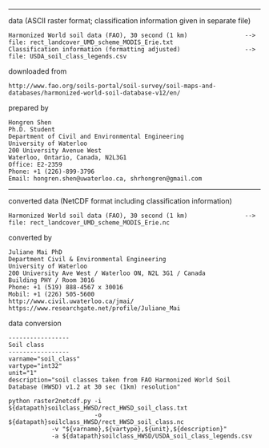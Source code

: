 --------------------------------------------------------------------------------------------------------
data (ASCII raster format; classification information given in separate file)

    Harmonized World soil data (FAO), 30 second (1 km)                --> file: rect_landcover_UMD_scheme_MODIS_Erie.txt
    Classification information (formatting adjusted)                  --> file: USDA_soil_class_legends.csv

downloaded from

    http://www.fao.org/soils-portal/soil-survey/soil-maps-and-databases/harmonized-world-soil-database-v12/en/

prepared by

    Hongren Shen 
    Ph.D. Student
    Department of Civil and Environmental Engineering 
    University of Waterloo 
    200 University Avenue West 
    Waterloo, Ontario, Canada, N2L3G1 
    Office: E2-2359
    Phone: +1 (226)-899-3796 
    Email: hongren.shen@uwaterloo.ca, shrhongren@gmail.com

--------------------------------------------------------------------------------------------------------
converted data (NetCDF format including classification information)

    Harmonized World soil data (FAO), 30 second (1 km)                --> file: rect_landcover_UMD_scheme_MODIS_Erie.nc

converted by

    Juliane Mai PhD
    Department Civil & Environmental Engineering
    University of Waterloo
    200 University Ave West / Waterloo ON, N2L 3G1 / Canada
    Building PHY / Room 3016
    Phone: +1 (519) 888-4567 x 30016
    Mobil: +1 (226) 505-5600
    http://www.civil.uwaterloo.ca/jmai/
    https://www.researchgate.net/profile/Juliane_Mai

data conversion

    -----------------
    Soil class
    -----------------
    varname="soil_class"
    vartype="int32"
    unit="1"
    description="soil classes taken from FAO Harmonized World Soil Database (HWSD) v1.2 at 30 sec (1km) resolution"

    python raster2netcdf.py -i ${datapath}soilclass_HWSD/rect_HWSD_soil_class.txt
                            -o ${datapath}soilclass_HWSD/rect_HWSD_soil_class.nc
			    -v "${varname},${vartype},${unit},${description}"
			    -a ${datapath}soilclass_HWSD/USDA_soil_class_legends.csv